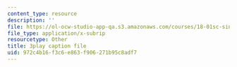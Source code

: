 ```yaml
---
content_type: resource
description: ''
file: https://ol-ocw-studio-app-qa.s3.amazonaws.com/courses/18-01sc-single-variable-calculus-fall-2010/972c4b16f3c6e863f906271b95c8adf7_zUEuKrxgHws.srt
file_type: application/x-subrip
resourcetype: Other
title: 3play caption file
uid: 972c4b16-f3c6-e863-f906-271b95c8adf7
---
```


